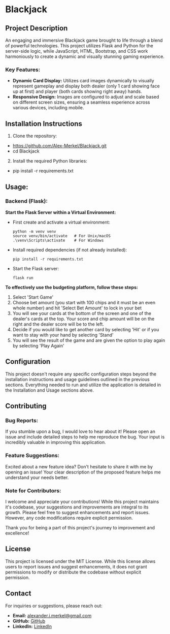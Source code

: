 # Blackjack

## Project Description

An engaging and immersive Blackjack game brought to life through a blend of powerful technologies. This project utilizes Flask and Python for the server-side logic, while JavaScript, HTML, Bootstrap, and CSS work harmoniously to create a dynamic and visually stunning gaming experience.

### Key Features:
- **Dynamic Card Display:** Utilizes card images dynamically to visually represent gameplay and display both dealer (only 1 card showing face up at first) and player (both cards showing right away) hands.
- **Responsive Design:** Images are configured to adjust and scale based on different screen sizes, ensuring a seamless experience across various devices, including mobile.

## Installation Instructions

1. Clone the repository:
- https://github.com/Alex-Merkel/Blackjack.git
- cd Blackjack

2. Install the required Python libraries:
- pip install -r requirements.txt


## Usage:

### Backend (Flask):

**Start the Flask Server within a Virtual Environment:**

   - First create and activate a virtual environment:
     ```
     python -m venv venv
     source venv/bin/activate   # For Unix/macOS
     .\venv\Scripts\activate    # For Windows
     ```
   
   - Install required dependencies (if not already installed):
     ```
     pip install -r requirements.txt
     ```
   
   - Start the Flask server:
     ```
     flask run
     ```

**To effectively use the budgeting platform, follow these steps:**

1. Select 'Start Game'
2. Choose bet amount (you start with 100 chips and it must be an even whole number) and hit 'Select Bet Amount' to lock in your bet
3. You will see your cards at the bottom of the screen and one of the dealer's cards at the top. Your score and chip amount will be on the right and the dealer score will be to the left.
4. Decide if you would like to get another card by selecting 'Hit' or if you want to stay with your hand by selecting 'Stand'
5. You will see the result of the game and are given the option to play again by selecting 'Play Again'

## Configuration

This project doesn't require any specific configuration steps beyond the installation instructions and usage guidelines outlined in the previous sections. Everything needed to run and utilize the application is detailed in the Installation and Usage sections above.


## Contributing

### Bug Reports:

If you stumble upon a bug, I would love to hear about it! Please open an issue and include detailed steps to help me reproduce the bug. Your input is incredibly valuable in improving this application.

### Feature Suggestions:

Excited about a new feature idea? Don't hesitate to share it with me by opening an issue! Your clear description of the proposed feature helps me understand your needs better.

### Note for Contributors:
I welcome and appreciate your contributions! While this project maintains it's codebase, your suggestions and improvements are integral to its growth. Please feel free to suggest enhancements and report issues. However, any code modifications require explicit permission.

Thank you for being a part of this project's journey to improvement and excellence!


## License

This project is licensed under the MIT License. While this license allows users to report issues and suggest enhancements, it does not grant permissions to modify or distribute the codebase without explicit permission.


## Contact

For inquiries or suggestions, please reach out:
- **Email:** alexander.j.merkel@gmail.com
- **GitHub:** [GitHub](https://github.com/Alex-Merkel)
- **LinkedIn:** [LinkedIn](https://www.linkedin.com/in/alex-merkel-8750b0274/)
